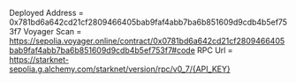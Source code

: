 Deployed Address = 0x781bd6a642cd21cf2809466405bab9faf4abb7ba6b851609d9cdb4b5ef753f7
Voyager Scan = https://sepolia.voyager.online/contract/0x0781bd6a642cd21cf2809466405bab9faf4abb7ba6b851609d9cdb4b5ef753f7#code
RPC Url = https://starknet-sepolia.g.alchemy.com/starknet/version/rpc/v0_7/{API_KEY}

